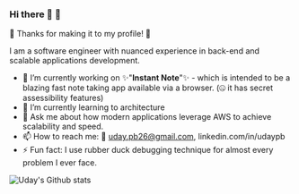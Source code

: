 ### Hi there 👋 👋
👀 Thanks for making it to my profile! 👀

I am a software engineer with nuanced experience in back-end and scalable applications development. 


- 🔭 I’m currently working on ✨"**Instant Note**"✨ - which is intended to be a blazing fast note taking app available via a browser. (🤐 it has secret assessibility features)
- 🌱 I’m currently learning to architecture 
- 💬 Ask me about how modern applications leverage AWS to achieve scalability and speed.
- 📫 How to reach me: 📧 uday.pb26@gmail.com, linkedin.com/in/udaypb
- ⚡ Fun fact: I use rubber duck debugging technique for almost every problem I ever face. 

![Uday's Github stats](https://github-readme-stats.vercel.app/api?username=udaypb&show_icons=true&hide_border=true) 
<!--
**udaypb/udaypb** is a ✨ _special_ ✨ repository because its `README.md` (this file) appears on your GitHub profile.

Here are some ideas to get you started:

- 🔭 I’m currently working on ...
- 🌱 I’m currently learning ...
- 👯 I’m looking to collaborate on ...
- 🤔 I’m looking for help with ...
- 💬 Ask me about ...
- 📫 How to reach me: ...
- 😄 Pronouns: ...
- ⚡ Fun fact: ...
-->


